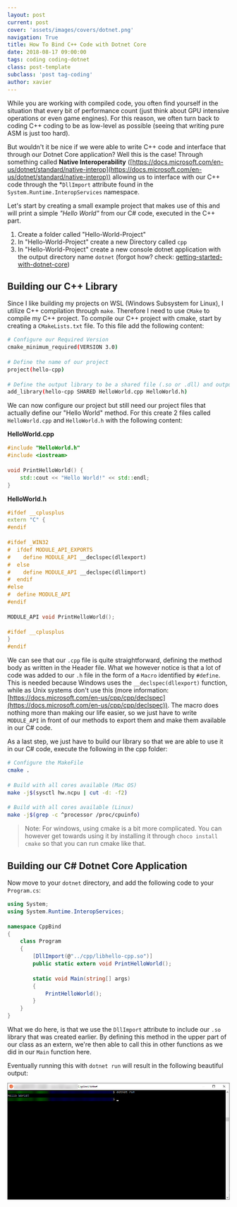```yaml
---
layout: post
current: post
cover: 'assets/images/covers/dotnet.png'
navigation: True
title: How To Bind C++ Code with Dotnet Core
date: 2018-08-17 09:00:00
tags: coding coding-dotnet
class: post-template
subclass: 'post tag-coding'
author: xavier
---
```


While you are working with compiled code, you often find yourself in the situation that every bit of performance count (just think about GPU intensive operations or even game engines). For this reason, we often turn back to coding C++ coding to be as low-level as possible (seeing that writing pure ASM is just too hard).

But wouldn't it be nice if we were able to write C++ code and interface that through our Dotnet Core application? Well this is the case! Through something called **Native Interoperability** ([https://docs.microsoft.com/en-us/dotnet/standard/native-interop](https://docs.microsoft.com/en-us/dotnet/standard/native-interop)) allowing us to interface with our C++ code through the *`DllImport` attribute found in the `System.Runtime.InteropServices` namespace.

Let's start by creating a small example project that makes use of this and will print a simple *"Hello World"* from our C# code, executed in the C++ part.

1. Create a folder called "Hello-World-Project"
2. In "Hello-World-Project" create a new Directory called `cpp`
3. In "Hello-World-Project" create a new console dotnet application with the output directory name `dotnet` (forgot how? check: [getting-started-with-dotnet-core](/getting-started-with-dotnet-core))

## Building our C++ Library

Since I like building my projects on WSL (Windows Subsystem for Linux), I utilize C++ compilation through `make`. Therefore I need to use `CMake` to compile my C++ project. To compile our C++ project with cmake, start by creating a `CMakeLists.txt` file. To this file add the following content:

```bash
# Configure our Required Version
cmake_minimum_required(VERSION 3.0)

# Define the name of our project
project(hello-cpp)

# Define the output library to be a shared file (.so or .dll) and output it as "(lib)hello-cpp.so"
add_library(hello-cpp SHARED HelloWorld.cpp HelloWorld.h)
```

We can now configure our project but still need our project files that actually define our "Hello World" method. For this create 2 files called `HelloWorld.cpp` and `HelloWorld.h` with the following content:

**HelloWorld.cpp**

```cpp
#include "HelloWorld.h"
#include <iostream>

void PrintHelloWorld() {
    std::cout << "Hello World!" << std::endl;
}
```

**HelloWorld.h**

```cpp
#ifdef __cplusplus
extern "C" {
#endif

#ifdef _WIN32
#  ifdef MODULE_API_EXPORTS
#    define MODULE_API __declspec(dllexport)
#  else
#    define MODULE_API __declspec(dllimport)
#  endif
#else
#  define MODULE_API
#endif

MODULE_API void PrintHelloWorld();

#ifdef __cplusplus
}
#endif
```

We can see that our `.cpp` file is quite straightforward, defining the method body as written in the Header file. What we however notice is that a lot of code was added to our `.h` file in the form of a `Macro` identified by `#define`. This is needed because Windows uses the `__declspec(dllexport)` function, while as Unix systems don't use this (more information: [https://docs.microsoft.com/en-us/cpp/cpp/declspec](https://docs.microsoft.com/en-us/cpp/cpp/declspec)). The macro does nothing more than making our life easier, so we just have to write `MODULE_API` in front of our methods to export them and make them available in our C# code.

As a last step, we just have to build our library so that we are able to use it in our C# code, execute the following in the cpp folder:

```bash
# Configure the MakeFile
cmake .

# Build with all cores available (Mac OS)
make -j$(sysctl hw.ncpu | cut -d: -f2)

# Build with all cores available (Linux)
make -j$(grep -c ^processor /proc/cpuinfo)
```

> Note: For windows, using cmake is a bit more complicated. You can however get towards using it by installing it through `choco install cmake` so that you can run cmake like that.

## Building our C# Dotnet Core Application

Now move to your `dotnet` directory, and add the following code to your `Program.cs`:

```C#
using System;
using System.Runtime.InteropServices;

namespace CppBind
{
    class Program
    {
        [DllImport(@"../cpp/libhello-cpp.so")]
        public static extern void PrintHelloWorld();

        static void Main(string[] args)
        {
            PrintHelloWorld();
        }
    }
}
```

What we do here, is that we use the `DllImport` attribute to include our `.so` library that was created earlier. By defining this method in the upper part of our class as an extern, we're then able to call this in other functions as we did in our `Main` function here.

Eventually running this with `dotnet run` will result in the following beautiful output:

![/assets/images/posts/binding-cpp-with-dotnet-core-1.png](/assets/images/posts/binding-cpp-with-dotnet-core-1.png)